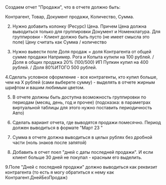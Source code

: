 Создаем отчет "Продажи", что в отчете должно быть:

Контрагент, Товар, Документ продажи, Количество, Сумма.

2. Нужно добавить колонку (Ресурс) Цена. Причем Цена должна выводиться только для группировки Документ и Номенклатура. Для группировки - Клиент должно быть пусто (не имеет смысла это поле)
Цену считать как Сумма / количество

3. Нужно вывести поле Доля продаж =  доля Контрагента от общей сумме продажи
Например.
Рога и Копыта купили на 100 рублей. / Доля в общих продажа 20% (100/500)
ИП Пупкин купил на 400 рублей. / Доля 80%ИТОГО 500 рублей.

4.Сделать условное оформление - все контрагенты, кто купил больше, чем на X рублей (сами выберете сумму) - выделять в отчете жирным шрифтом и вашим любимым цветом.

5. В отчете должны быть доступна возможность группировки по периодам (месяц, день, год и прочее)  (подсказка: в параметрах виртуальной таблицы для этого нужно поставить периодичность Авто)

6. Сделать вариант отчета, где выводятся продажи помесячно. Период должен выводиться в формате "Март 23 "

7. Сумма в отчете должна выводиться в целых рублях без дробной части (ноль знаков после запятой)

8. Добавить в отчет  поел "дней с даты последней продажи". И если клиент больше 30 дней не покупал - красным его выделить.

9.Поле "Дней с последней продажи" должно выводиться как реквизит контрагента (то есть я могу обратиться к нему как Контрагент.ДнейБезПродаж)

